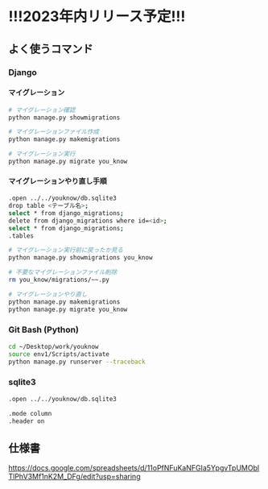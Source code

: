# !!!2023年内リリース予定!!!

## よく使うコマンド

### Django
#### マイグレーション
```Bash
# マイグレーション確認
python manage.py showmigrations

# マイグレーションファイル作成
python manage.py makemigrations

# マイグレーション実行
python manage.py migrate you_know
```

#### マイグレーションやり直し手順
```Bash
.open ../../youknow/db.sqlite3
drop table <テーブル名>;
select * from django_migrations;
delete from django_migrations where id=<id>;
select * from django_migrations;
.tables

# マイグレーション実行前に戻ったか見る
python manage.py showmigrations you_know

# 不要なマイグレーションファイル削除
rm you_know/migrations/~~.py

# マイグレーションやり直し
python manage.py makemigrations
python manage.py migrate you_know
```

### Git Bash (Python)
```Bash
cd ~/Desktop/work/youknow
source env1/Scripts/activate
python manage.py runserver --traceback
```


### sqlite3
```Bash
.open ../../youknow/db.sqlite3

.mode column
.header on
```

## 仕様書
https://docs.google.com/spreadsheets/d/11oPfNFuKaNFGIa5YpgvTpUMOblTlPhV3Mf1nK2M_DFg/edit?usp=sharing
